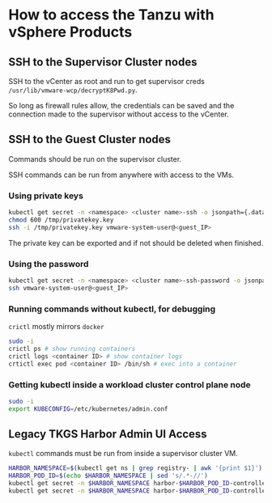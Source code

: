 # How to access the Tanzu with vSphere Products

## SSH to the Supervisor Cluster nodes

SSH to the vCenter as root and run to get supervisor creds `/usr/lib/vmware-wcp/decryptK8Pwd.py`.

So long as firewall rules allow, the credentials can be saved and the connection made to the supervisor without access to the vCenter.

## SSH to the Guest Cluster nodes

Commands should be run on the supervisor cluster.

SSH commands can be run from anywhere with access to the VMs.

### Using private keys

```sh
kubectl get secret -n <namespace> <cluster name>-ssh -o jsonpath={.data."ssh-privatekey"}  | base64 -d | tee -a privatekey.key
chmod 600 /tmp/privatekey.key
ssh -i /tmp/privatekey.key vmware-system-user@<guest_IP>
```
The private key can be exported and if not should be deleted when finished.

### Using the password

```sh
kubectl get secret -n <namespace> <cluster name>-ssh-password -o jsonpath={.data."ssh-passwordkey"} | base64 -d
ssh vmware-system-user@<guest_IP>
```

### Running commands without kubectl, for debugging

`crictl` mostly mirrors `docker`

```sh
sudo -i
crictl ps # show running containers
crictl logs <container ID> # show container logs
crtictl exec pod <container ID> /bin/sh # exec into a container
```

### Getting kubectl inside a workload cluster control plane node

```sh
sudo -i
export KUBECONFIG=/etc/kubernetes/admin.conf
```

## Legacy TKGS Harbor Admin UI Access

`kubectl` commands must be run from inside a supervisor cluster VM.

```sh
HARBOR_NAMESPACE=$(kubectl get ns | grep registry- | awk '{print $1}')
HARBOR_POD_ID=$(echo $HARBOR_NAMESPACE | sed 's/.*-//')
kubectl get secret -n $HARBOR_NAMESPACE harbor-$HARBOR_POD_ID-controller-registry -o=jsonpath='{.data.harborAdminUsername}' |base64 -d |base64 -d
kubectl get secret -n $HARBOR_NAMESPACE harbor-$HARBOR_POD_ID-controller-registry -o=jsonpath='{.data.harborAdminPassword}' |base64 -d |base64 -d
```